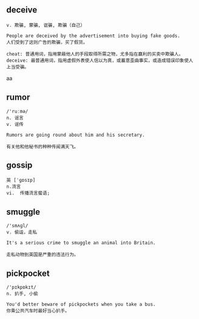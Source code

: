 ## deceive
```
v. 欺骗, 蒙骗, 诓骗, 欺骗（自己）

People are deceived by the advertisement into buying fake goods.
人们受到了这则广告的欺骗，买了假货。

cheat: 普通用词，指用蒙蔽他人的手段取得所需之物，尤多指在赢利的买卖中欺骗人。
deceive: 最普通用词，指用虚假外表使人信以为真，或蓄意歪曲事实，或造成错误印象使人上当受骗。
```

aa

## rumor
```
/'ruːmə/
n. 谣言
v. 谣传

Rumors are going round about him and his secretary.

有关他和他秘书的种种传闻满天飞。
```

## gossip
```
英 [ˈɡɒsɪp] 
n.流言
vi.  传播流言蜚语;
```

## smuggle
```
/'smʌɡl/
v. 偷运，走私

It's a serious crime to smuggle an animal into Britain.

走私动物到英国是严重的违法行为。
```

## pickpocket
```
/'pɪkpɒkɪt/
n. 扒手, 小偷

You'd better beware of pickpockets when you take a bus.
你乘公共汽车时最好当心扒手。
```